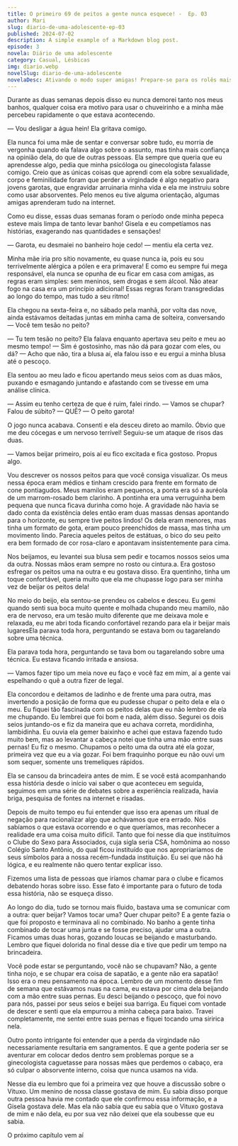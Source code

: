 ```yaml
---
title: O primeiro 69 de peitos a gente nunca esquece! -  Ep. 03
author: Mari
slug: diario-de-uma-adolescente-ep-03
published: 2024-07-02
description: A simple example of a Markdown blog post.
episode: 3
novela: Diário de uma adolescente
category: Casual, Lésbicas
img: diario.webp
novelSlug: diario-de-uma-adolescente
novelaDesc: Ativando o modo super amigas! Prepare-se para os rolês mais insanos que duas garotas podem aprontar, como se fosse a coisa mais normal do mundo!
---
```


Durante as duas semanas depois disso eu nunca demorei tanto nos meus banhos, qualquer coisa era motivo para usar o chuveirinho e a minha mãe percebeu rapidamente o que estava acontecendo.

— Vou desligar a água hein! Ela gritava comigo.

Ela nunca foi uma mãe de sentar e conversar sobre tudo, eu morria de vergonha quando ela falava algo sobre o assunto, mas tinha mais confiança na opinião dela, do que de outras pessoas. Ela sempre que queria que eu aprendesse algo, pedia que minha psicóloga ou ginecologista falasse comigo. Creio que as únicas coisas que aprendi com ela sobre sexualidade, corpo e feminilidade foram que perder a virgindade é algo negativo para jovens garotas, que engravidar arruinaria minha vida e ela me instruiu sobre como usar absorventes. Pelo menos eu tive alguma orientação, algumas amigas aprenderam tudo na internet.

Como eu disse, essas duas semanas foram o período onde minha pepeca esteve mais limpa de tanto levar banho! Gisela e eu competíamos nas histórias, exagerando nas quantidades e sensações!

— Garota, eu desmaiei no banheiro hoje cedo! — mentiu ela certa vez.

Minha mãe iria pro sítio novamente, eu quase nunca ia, pois eu sou terrivelmente alérgica a pólen e era primavera! E como eu sempre fui mega responsável, ela nunca se opunha de eu ficar em casa com amigas, as regras eram simples: sem meninos, sem drogas e sem álcool. Não atear fogo na casa era um princípio adicional! Essas regras foram transgredidas ao longo do tempo, mas tudo a seu ritmo!

Ela chegou na sexta-feira e, no sábado pela manhã, por volta das nove, ainda estávamos deitadas juntas em minha cama de solteira, conversando— Você tem tesão no peito?

— Tu tem tesão no peito? Ela falava enquanto apertava seu peito e meu ao mesmo tempo! — Sim é gostosinho, mas não dá para gozar com eles, ou dá? — Acho que não, tira a blusa aí, ela falou isso e eu ergui a minha blusa até o pescoço.

Ela sentou ao meu lado e ficou apertando meus seios com as duas mãos, puxando e esmagando juntando e afastando com se tivesse em uma análise clínica.

— Assim eu tenho certeza de que é ruim, falei rindo. — Vamos se chupar? Falou de súbito? — QUÊ? — O peito garota!

O jogo nunca acabava. Consenti e ela desceu direto ao mamilo. Óbvio que me deu cócegas e um nervoso terrível! Seguiu-se um ataque de risos das duas.

— Vamos beijar primeiro, pois aí eu fico excitada e fica gostoso. Propus algo.

Vou descrever os nossos peitos para que você consiga visualizar. Os meus nessa época eram médios e tinham crescido para frente em formato de cone pontiagudos. Meus mamilos eram pequenos, a ponta era só a auréola de um marrom-rosado bem clarinho. A pontinha era uma verruguinha bem pequena que nunca ficava durinha como hoje. A gravidade não havia se dado conta da existência deles então eram duas massas densas apontando para o horizonte, eu sempre tive peitos lindos! Os dela eram menores, mas tinha um formato de gota, eram pouco preenchidos de massa, mas tinha um movimento lindo. Parecia aqueles peitos de estátuas, o bico do seu peito era bem formado de cor rosa-claro e apontavam insistentemente para cima.

Nos beijamos, eu levantei sua blusa sem pedir e tocamos nossos seios uma da outra. Nossas mãos eram sempre no rosto ou cintura.a. Era gostoso esfregar os peitos uma na outra e eu gostava disso. Era quentinho, tinha um toque confortável, queria muito que ela me chupasse logo para ser minha vez de beijar os peitos dela!

No meio do beijo, ela sentou-se prendeu os cabelos e desceu. Eu gemi quando senti sua boca muito quente e molhada chupando meu mamilo, não era de nervoso, era um tesão muito diferente que me deixava mole e relaxada, eu me abri toda ficando confortável rezando para ela ir beijar mais lugaresEla parava toda hora, perguntando se estava bom ou tagarelando sobre uma técnica.

Ela parava toda hora, perguntando se tava bom ou tagarelando sobre uma técnica. Eu estava ficando irritada e ansiosa.

— Vamos fazer tipo um meia nove eu faço e você faz em mim, aí a gente vai espelhando o quê a outra fizer de legal.

Ela concordou e deitamos de ladinho e de frente uma para outra, mas invertendo a posição de forma que eu pudesse chupar o peito dela e ela o meu. Eu fiquei tão fascinada com os peitos delas que eu não lembro de ela me chupando. Eu lembrei que foi bom e nada, além disso. Segurei os dois seios juntando-os e fiz da maneira que eu achava correta, mordidinha, lambidinha. Eu ouvia ela gemer baixinho e achei que estava fazendo tudo muito bem, mas ao levantar a cabeça notei que tinha uma mão entre suas pernas! Eu fiz o mesmo. Chupamos o peito uma da outra até ela gozar, primeira vez que eu a via gozar. Foi bem fraquinho porque eu não ouvi um som sequer, somente uns tremeliques rápidos.

Ela se cansou da brincadeira antes de mim. E se você está acompanhando essa história desde o início vai saber o que aconteceu em seguida, seguimos em uma série de debates sobre a experiência realizada, havia briga, pesquisa de fontes na internet e risadas.

Depois de muito tempo eu fui entender que isso era apenas um ritual de negação para racionalizar algo que achávamos que era errado. Nós sabíamos o que estava ocorrendo e o que queríamos, mas reconhecer a realidade era uma coisa muito difícil. Tanto que foi nesse dia que instituímos o Clube do Sexo para Associados, cuja sigla seria CSA, homônima ao nosso Colégio Santo Antônio, do qual ficou instituído que nos apropriaríamos de seus símbolos para a nossa recém-fundada instituição. Eu sei que não há lógica, e eu realmente não quero tentar explicar isso.

Fizemos uma lista de pessoas que iríamos chamar para o clube e ficamos debatendo horas sobre isso. Esse fato é importante para o futuro de toda essa história, não se esqueça disso.

Ao longo do dia, tudo se tornou mais fluido, bastava uma se comunicar com a outra: quer beijar? Vamos tocar uma? Quer chupar peito? E a gente fazia o que foi proposto e terminava ali no combinado. No banho a gente tinha combinado de tocar uma junta e se fosse preciso, ajudar uma a outra. Ficamos umas duas horas, gozando loucas se beijando e masturbando. Lembro que fiquei dolorida no final desse dia e tive que pedir um tempo na brincadeira.

Você pode estar se perguntando, você não se chupavam? Não, a gente tinha nojo, e se chupar era coisa de sapatão, e a gente não era sapatão! Isso era o meu pensamento na época. Lembro de um momento desse fim de semana que estávamos nuas na cama, eu estava por cima dela beijando com a mão entre suas pernas. Eu desci beijando o pescoço, que foi novo para nós, passei por seus seios e beijei sua barriga. Eu fiquei com vontade de descer e senti que ela empurrou a minha cabeça para baixo. Travei completamente, me sentei entre suas pernas e fiquei tocando uma siririca nela.

Outro ponto intrigante foi entender que a perda da virgindade não necessariamente resultaria em sangramentos. E que a gente poderia ser se aventurar em colocar dedos dentro sem problemas porque se a ginecologista caguetasse para nossas mães que perdemos o cabaço, era só culpar o absorvente interno, coisa que nunca usamos na vida.

Nesse dia eu lembro que foi a primeira vez que houve a discussão sobre o Vituxo. Um menino de nossa classe gostava de mim. Eu sabia disso porque outra pessoa havia me contado que ele confirmou essa informação, e a Gisela gostava dele. Mas ela não sabia que eu sabia que o Vituxo gostava de mim e não dela, eu por sua vez não deixei que ela soubesse que eu sabia.

O próximo capítulo vem aí